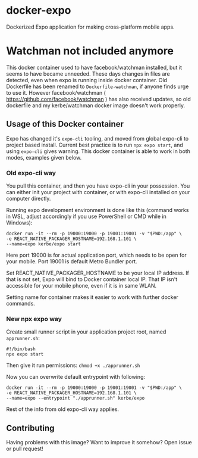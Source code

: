 # docker-expo
Dockerized Expo application for making cross-platform mobile apps.

# Watchman not included anymore
This docker container used to have facebook/watchman installed, but it seems to have became unneeded.
These days changes in files are detected, even when expo is running inside docker container.
Old Dockerfile has been renamed to `Dockerfile-watchman`, if anyone finds urge to use it.
However facebook/watchman ( https://github.com/facebook/watchman ) has also received updates,
so old dockerfile and my kerbe/watchman docker image doesn't work properly.

## Usage of this Docker container
Expo has changed it's `expo-cli` tooling, and moved from global expo-cli to project based install.
Current best practice is to run `npx expo start`, and using `expo-cli` gives warning. 
This docker container is able to work in both modes, examples given below.
### Old expo-cli way
You pull this container, and then you have expo-cli in your possession. You can
either init your project with container, or with expo-cli installed on your 
computer directly.

Running expo development environment is done like this (command works in WSL, adjust
accordingly if you use PowerShell or CMD while in Windows):
```
docker run -it --rm -p 19000:19000 -p 19001:19001 -v "$PWD:/app" \
-e REACT_NATIVE_PACKAGER_HOSTNAME=192.168.1.101 \
--name=expo kerbe/expo start
```

Here port 19000 is for actual application port, which needs to be open for your mobile.
Port 19001 is default Metro Bundler port.

Set REACT_NATIVE_PACKAGER_HOSTNAME to be your local IP address. If that is not set,
Expo will bind to Docker container local IP. That IP isn't accessible for your 
mobile phone, even if it is in same WLAN.

Setting name for container makes it easier to work with further docker commands.

### New npx expo way
Create small runner script in your application project root, named `apprunner.sh`:
```
#!/bin/bash
npx expo start
```

Then give it run permissions: `chmod +x ./apprunner.sh`

Now you can overwrite default entrypoint with following:
```
docker run -it --rm -p 19000:19000 -p 19001:19001 -v "$PWD:/app" \
-e REACT_NATIVE_PACKAGER_HOSTNAME=192.168.1.101 \
--name=expo --entrypoint "./apprunner.sh" kerbe/expo
```

Rest of the info from old expo-cli way applies.

## Contributing
Having problems with this image? Want to improve it somehow? Open issue or pull request!
